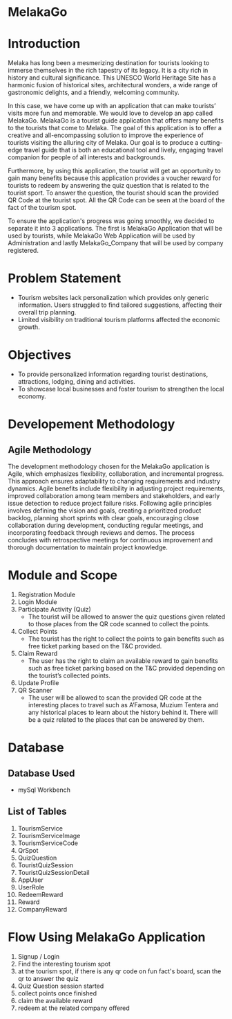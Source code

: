 # MelakaGo
# Introduction

  Melaka has long been a mesmerizing destination for tourists looking to immerse themselves in the rich tapestry of its legacy. It is a city rich in history and cultural significance. This UNESCO World Heritage Site has a harmonic fusion of historical sites, architectural wonders, a wide range of gastronomic delights, and a friendly, welcoming community. 
  
  In this case, we have come up with an application that can make tourists’ visits more fun and memorable. We would love to develop an app called MelakaGo. MelakaGo is a tourist guide application that offers many benefits to the tourists that come to Melaka. The goal of this application is to offer a creative and all-encompassing solution to improve the experience of tourists visiting the alluring city of Melaka. Our goal is to produce a cutting-edge travel guide that is both an educational tool and lively, engaging travel companion for people of all interests and backgrounds.
  
  Furthermore, by using this application, the tourist will get an opportunity to gain many benefits because this application provides a voucher reward for tourists to redeem by answering the quiz question that is related to the tourist sport. To answer the question, the tourist should scan the provided QR Code at the tourist spot. All the QR Code can be seen at the board of the fact of the tourism spot.
  
  To ensure the application's progress was going smoothly, we decided to separate it into 3 applications. The first is MelakaGo Application that will be used by tourists, while MelakaGo Web Application will be used by Administration and lastly MelakaGo_Company that will be used by company registered. 



# Problem Statement

- Tourism websites lack personalization which provides only generic information. Users struggled to find tailored suggestions, affecting their overall trip planning.
- Limited visibility on traditional tourism platforms affected the economic growth.

# Objectives

- To provide personalized information regarding tourist destinations, attractions, lodging, dining and activities.
- To showcase local businesses and foster tourism to strengthen the local economy.

# Developement Methodology
## Agile Methodology

The development methodology chosen for the MelakaGo application is Agile, which emphasizes flexibility, collaboration, and incremental progress. This approach ensures adaptability to changing requirements and industry dynamics. Agile benefits include flexibility in adjusting project requirements, improved collaboration among team members and stakeholders, and early issue detection to reduce project failure risks. Following agile principles involves defining the vision and goals, creating a prioritized product backlog, planning short sprints with clear goals, encouraging close collaboration during development, conducting regular meetings, and incorporating feedback through reviews and demos. The process concludes with retrospective meetings for continuous improvement and thorough documentation to maintain project knowledge.


# Module and Scope

1. Registration Module
2. Login Module
3. Participate Activity (Quiz)
   - The tourist will be allowed to answer the quiz questions given related
	   to those places from the QR code scanned to collect the points.
4. Collect Points
   - The tourist has the right to collect the points to gain benefits such as
     free ticket parking based on the T&C provided.
5. Claim Reward
   - The user has the right to claim an available reward to gain benefits
	   such as free ticket parking based on the T&C provided depending on the
	   tourist’s collected points.
6. Update Profile
7. QR Scanner
   - The user will be allowed to scan the provided QR code at the
	   interesting places to travel such as A’Famosa, Muzium Tentera and any
	   historical places to learn about the history behind it. There will be a quiz
	   related to the places that can be answered by them.

# Database
## Database Used
- mySql Workbench

## List of Tables
1. TourismService
2. TourismServiceImage
3. TourismServiceCode
4. QrSpot
5. QuizQuestion
6. TouristQuizSession
7. TouristQuizSessionDetail
8. AppUser
9. UserRole
10. RedeemReward
11. Reward
12. CompanyReward

# Flow Using MelakaGo Application
1. Signup / Login 
2. Find the interesting tourism spot
3. at the tourism spot, if there is any qr code on fun fact's board, scan the qr to answer the quiz
4. Quiz Question session started
5. collect points once finished
6. claim the available reward
7. redeem at the related company offered


